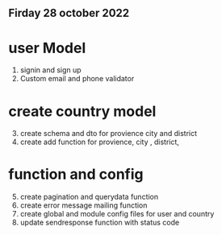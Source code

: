 ## Firday 28 october 2022

# user Model

1. signin and sign up
2. Custom email and phone validator

# create country model

3. create schema and dto for provience city and district
4. create add function for provience, city , district,

# function and config

5. create pagination and querydata function
6. create error message mailing function
7. create global and module config files for user and country
8. update sendresponse function with status code
